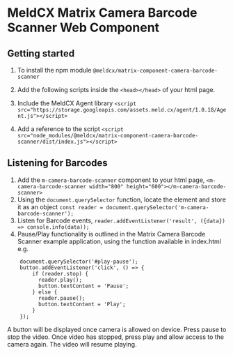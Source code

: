 # MeldCX Matrix Camera Barcode Scanner Web Component

## Getting started

1. To install the npm module `@meldcx/matrix-component-camera-barcode-scanner`

2. Add the following scripts inside the `<head></head>` of your html page.

3. Include the MeldCX Agent library `<script src="https://storage.googleapis.com/assets.meld.cx/agent/1.0.18/Agent.js"></script>`

4. Add a reference to the script `<script src="node_modules/@meldcx/matrix-component-camera-barcode-scanner/dist/index.js"></script>`

## Listening for Barcodes

1. Add the `m-camera-barcode-scanner` component to your html page, `<m-camera-barcode-scanner width="800" height="600"></m-camera-barcode-scanner>`
2. Using the `document.querySelector` function, locate the element and store it as an object `const reader = document.querySelector('m-camera-barcode-scanner');`
3. Listen for Barcode events, `reader.addEventListener('result', ({data}) => console.info(data));`
4. Pause/Play functionality is outlined in the Matrix Camera Barcode Scanner example application, using the function available in index.html e.g.
```
    document.querySelector('#play-pause');
    button.addEventListener('click', () => {
        if (reader.stop) {
          reader.play();
          button.textContent = 'Pause';
        } else {
          reader.pause();
          button.textContent = 'Play';
        }
    });
 ```
A button will be displayed once camera is allowed on device. Press pause to stop the video. Once video has stopped, press play and allow access to the camera again. The video will resume playing.

